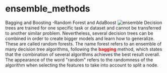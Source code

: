 # ensemble_methods
Bagging and Boosting -Random Forest and AdaBoost
![ensemble](https://user-images.githubusercontent.com/89722385/143453031-5c9b01ab-13dc-4c6e-942e-2859bb1d01d3.jpeg)
Decision trees are trained for one specific task or dataset and cannot be transferred to
another similar problem. Nevertheless, several decision trees can be combined in order
to create bigger models and learn how to generalize. These are called random forests.
The name forest refers to an ensemble of many decision tree algorithms, following the
<b><font color="red">bagging</font></b> method, which states that the combination of several algorithms achieves the
best result overall. The appearance of the word "random" refers to the randomness of
the algorithm when selecting the features to take into account to split a node.
